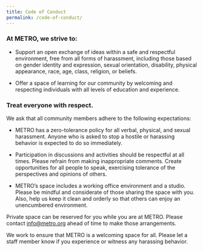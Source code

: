 ```yaml
---
title: Code of Conduct
permalink: /code-of-conduct/
---
```



### At METRO, we strive to:

* Support an open exchange of ideas within a safe and respectful environment, free from all forms of harassment, including those based on gender identity and expression, sexual orientation, disability, physical appearance, race, age, class, religion, or beliefs.

* Offer a space of learning for our community by welcoming and respecting individuals with all levels of education and experience.

### Treat everyone with respect.

We ask that all community members adhere to the following expectations:

* METRO has a zero-tolerance policy for all verbal, physical, and sexual harassment. Anyone who is asked to stop a hostile or harassing behavior is expected to do so immediately.

* Participation in discussions and activities should be respectful at all times. Please refrain from making inappropriate comments. Create opportunities for all people to speak, exercising tolerance of the perspectives and opinions of others.

* METRO’s space includes a working office environment and a studio. Please be mindful and considerate of those sharing the space with you. Also, help us keep it clean and orderly so that others can enjoy an unencumbered environment.

Private space can be reserved for you while you are at METRO. Please contact info@metro.org ahead of time to make those arrangements.

We work to ensure that METRO is a welcoming space for all. Please let a staff member know if you experience or witness any harassing behavior. 
